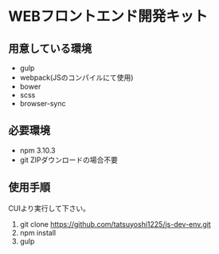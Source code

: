# WEBフロントエンド開発キット
## 用意している環境
- gulp
- webpack(JSのコンパイルにて使用)
- bower
- scss
- browser-sync

## 必要環境
- npm 3.10.3
- git ZIPダウンロードの場合不要

## 使用手順
CUIより実行して下さい。

1. git clone https://github.com/tatsuyoshi1225/js-dev-env.git
2. npm install
3. gulp
